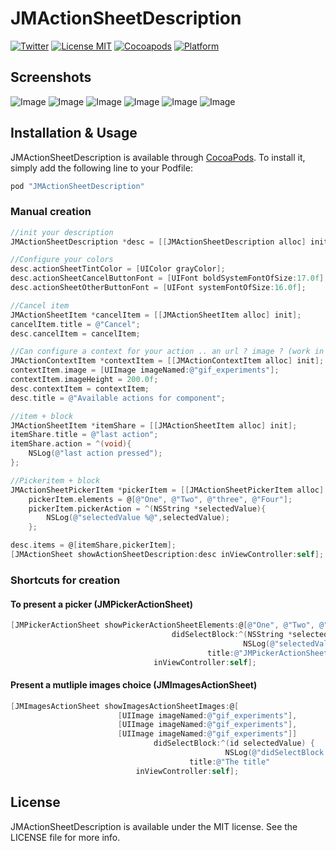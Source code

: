 # JMActionSheetDescription

[![Twitter](https://img.shields.io/badge/contact-@leverdeterre-green.svg)](http://twitter.com/leverdeterre)
[![License MIT](https://img.shields.io/badge/license-MIT-green.svg)](https://github.com/leverdeterre/PermissiveResearch/blob/master/LICENCE)
[![Cocoapods](http://img.shields.io/cocoapods/v/JMActionSheetDescription.svg)](https://github.com/leverdeterre/PermissiveResearch)
[![Platform](https://img.shields.io/cocoapods/p/JMActionSheetDescription.svg?style=flat)](http://cocoapods.org/pods/JMActionSheetDescription)

## Screenshots

![Image](./screenshots/iphones.png)
![Image](./screenshots/ipads.png)
![Image](./screenshots/demo.gif)
![Image](./screenshots/iphone-multiple-actions.png)
![Image](./screenshots/iphone-multiple-images-selection.png)
![Image](./screenshots/iphone4.png)


## Installation & Usage

JMActionSheetDescription is available through [CocoaPods](http://cocoapods.org). To install
it, simply add the following line to your Podfile:

```ruby
pod "JMActionSheetDescription"
```

### Manual creation 

```objective-c
//init your description
JMActionSheetDescription *desc = [[JMActionSheetDescription alloc] init];

//Configure your colors
desc.actionSheetTintColor = [UIColor grayColor];
desc.actionSheetCancelButtonFont = [UIFont boldSystemFontOfSize:17.0f];
desc.actionSheetOtherButtonFont = [UIFont systemFontOfSize:16.0f];

//Cancel item
JMActionSheetItem *cancelItem = [[JMActionSheetItem alloc] init];
cancelItem.title = @"Cancel";
desc.cancelItem = cancelItem;

//Can configure a context for your action .. an url ? image ? (work in progress)
JMActionContextItem *contextItem = [[JMActionContextItem alloc] init];
contextItem.image = [UIImage imageNamed:@"gif_experiments"];
contextItem.imageHeight = 200.0f;
desc.contextItem = contextItem;
desc.title = @"Available actions for component";

//item + block
JMActionSheetItem *itemShare = [[JMActionSheetItem alloc] init];
itemShare.title = @"last action";
itemShare.action = ^(void){
    NSLog(@"last action pressed");
};

//Pickeritem + block
JMActionSheetPickerItem *pickerItem = [[JMActionSheetPickerItem alloc] init];
    pickerItem.elements = @[@"One", @"Two", @"three", @"Four"];
    pickerItem.pickerAction = ^(NSString *selectedValue){
        NSLog(@"selectedValue %@",selectedValue);
    };

desc.items = @[itemShare,pickerItem];
[JMActionSheet showActionSheetDescription:desc inViewController:self];
```


### Shortcuts for creation 

#### To present a picker (JMPickerActionSheet) 

```objective-c
[JMPickerActionSheet showPickerActionSheetElements:@[@"One", @"Two", @"three", @"Four"]
                                    didSelectBlock:^(NSString *selectedValue){
                                                    NSLog(@"selectedValue %@",selectedValue);}
                                            title:@"JMPickerActionSheet methods"
                                inViewController:self];
```

#### Present a mutliple images choice (JMImagesActionSheet)

```objective-c
[JMImagesActionSheet showImagesActionSheetImages:@[
                        [UIImage imageNamed:@"gif_experiments"],
                        [UIImage imageNamed:@"gif_experiments"],
                        [UIImage imageNamed:@"gif_experiments"]]
                                didSelectBlock:^(id selectedValue) {
                                                NSLog(@"didSelectBlock %@",selectedValue); }
                                        title:@"The title"
                            inViewController:self];
```



## License

JMActionSheetDescription is available under the MIT license. See the LICENSE file for more info.
